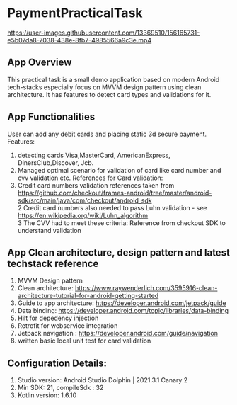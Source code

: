 # PaymentPracticalTask


https://user-images.githubusercontent.com/13369510/156165731-e5b07da8-7038-438e-8fb7-4985566a9c3e.mp4

## App Overview
This practical task is a small demo application based on modern Android tech-stacks especially focus on MVVM design pattern using clean architecture. It has features to detect card types and validations for it.
</br>

## App Functionalities
User can add any debit cards and placing static 3d secure payment. </br>
Features:
1. detecting cards Visa,MasterCard, AmericanExpress, DinersClub,Discover, Jcb.
2. Managed optimal scenario for validation of card like card number and cvv validation etc.
References for Card validation:
1. Credit card numbers validation references taken from https://github.com/checkout/frames-android/tree/master/android-sdk/src/main/java/com/checkout/android_sdk </br>
2 Credit card numbers also needed to pass Luhn validation - see https://en.wikipedia.org/wiki/Luhn_algorithm </br>
3 The CVV had to meet these criteria: Reference from checkout SDK to understand validation

## App Clean architecture, design pattern and latest techstack reference
1. MVVM Design pattern</br>
2. Clean architecture: https://www.raywenderlich.com/3595916-clean-architecture-tutorial-for-android-getting-started</br>
3. Guide to app architecture: https://developer.android.com/jetpack/guide</br>
4. Data binding: https://developer.android.com/topic/libraries/data-binding
5. Hilt for depedency injection
6. Retrofit for webservice integration
7. Jetpack navigation : https://developer.android.com/guide/navigation
8. written basic local unit test for card validation

## Configuration Details:
1. Studio version: Android Studio Dolphin | 2021.3.1 Canary 2
2. Min SDK: 21, compileSdk :  32
3. Kotlin version: 1.6.10

 
